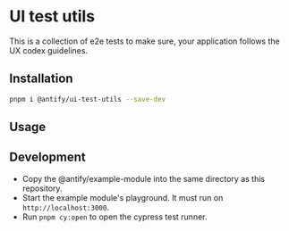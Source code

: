 # UI test utils

This is a collection of e2e tests to make sure, your application follows 
the UX codex guidelines.

## Installation

```bash
pnpm i @antify/ui-test-utils --save-dev
```

## Usage



## Development

- Copy the @antify/example-module into the same directory as this repository.
- Start the example module's playground. It must run on `http://localhost:3000`.
- Run `pnpm cy:open` to open the cypress test runner.

